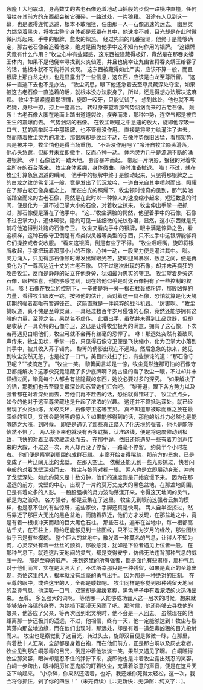 轰隆！大地震动，身高数丈的古老石像迈着地动山摇般的步伐一路横冲直撞，任何阻拦在其前方的东西都会被它碾碎，一路过处，一片狼藉。
沿途有人见到这一幕，也是骇得连忙退避，根本不敢阻拦，任由那一人一石像迅速的远去。
幽黑灵力燃烧着黑炎，将牧尘整个身体都是笼罩在其中，他速度不减，目光却是在此时微微闪烁起来，手中的银牌，愈发的炽热。
经过先前的几番探测，他终于是能够确定，那古老石像会追着他来，绝对是因为他手中这不知有何作用的银牌。
“这银牌究竟有什么作用？”牧尘心中有些疑惑，这东西被隐藏得极好，竟然是在那吞炎蟒王体内，如果不是他侥幸寻找到火炎仙莲，并且也侥幸让九幽雀将吞炎蟒王给吞了的话，他根本就不可能将其发现。
这东西被藏得如此严实，应该不算一般，而且银牌上那白龙之纹，也是显露出了一些信息，这东西，应该是白龙至尊所留。
“这样一直逃下去也不是办法。
”牧尘沉思，眼下他还急着去至尊灵藏深处夺宝，如果被这古老石像一直追着的话，就根本没办法脱身了，所以，还是得想办法解决这麻烦。
牧尘手掌紧握着那银牌，旋即一咬牙，只能试试了。
想到此处，他也就不再迟疑，身形一掠，掠上一座高台。
转过身来望着那气势汹汹而来的古老石像。
轰轰！古老石像大脚在地面上踏出道道裂纹，疾奔而来，那种冲势，连空气都是被它生生的震爆而去。
气势汹汹的石像。
在牧尘眼瞳之中急速的放大，旋即他深吸一口气，猛的高举起手中那银牌，也不管有没作用。
直接是将灵力给灌注了进去。
然而随着牧尘灵力的灌注，那银牌却是纹丝不动，石像冲势依旧凶猛，看那架势，若是被冲中，牧尘怕也是得当场重伤。
“不会没作用吧？”冷汗自牧尘额头滑落，他心头急跳，但却并未立即撤手，反而心神一动。
体内灵力几乎是源源不断的涌进银牌。
砰！石像猛的一踏大地。
身形暴冲而起。
带起一片阴影，狠狠的对着牧尘所在的石台落来。
牧尘身体紧绷，身体微曲。
随时准备撤退。
嗡！不过，就在牧尘打算急急退避的瞬间。
他手中的银牌中终于是颤动起来，只见得那银牌之上的白龙之纹仿佛复活一般，竟是发出了低沉龙吟，一道白光自其中喷射而出，照耀在了那古老石像身躯之上。
而在白光的照耀下，牧尘顿时惊奇的见到，那气势汹汹踏空而来的古老石像，竟然是在此时以一种惊人的速度缩小起来，短短数息的时间，便是化为一道不过巴掌大小的石像，对着牧尘掠来。
牧尘伸出手掌一把抓过，那石像便是落在了他手中。
“这...”牧尘满脸的愕然，他望着手中的石像，石像不过巴掌大小，通体斑驳，隐约可见一些细微的光纹弥漫，显然，这小东西就是先前将他追得到处跑的石像守卫。
牧尘又看向手中的银牌，眼中满是惊异之色，看这模样，这种石像守卫倒是有点类似灵器等类型的东西，只不过手中这银牌能够将它们操控或者说收服。
“看来这银牌，倒是有些了不得。
”牧尘咂咂嘴，旋即将银牌收起，手掌把玩着那那小小的石像，心神一动，一股灵力便是灌注其中。
嗡。
灵力涌入，只见得那石像顿时爆发出耀眼光芒，旋即迎风暴涨，数息之间，便是再度化为了一尊高达近十丈的古老石像。
只不过这次出现的石像，却并未再疯狂的攻击牧尘，反而是静静的站立在他身旁，犹如最为忠实的守卫。
牧尘望着身旁这石像，眼神惊喜，他能够感觉到，现在的他似乎是对这石像拥有了一些控制的权利。
嘭！石像在牧尘的控制下，一拳便是将一旁一根石柱轰成粉碎，那股凶悍的力量，看得牧尘眼皮一跳，按照他的估计，面对着这一具石像，恐怕就算是化天境初期的强者都唯有暂避锋芒。
这简直就是一件纯粹的战斗机器。
“厉害啊。
”牧尘赞叹道，真不愧是至尊灵藏，一具经过数百年岁月侵蚀的石像，竟然还能够拥有这般的力量，至尊之名，果然名不虚传。
此番出手，虽然并未得到上品灵器，但却是收获了一具奇特的石像守卫，这已是让得牧尘极为的满意，拥有了这石像，下次若再遇见白峒他们，牧尘可就不会再有丝毫的忌惮了。
咻！那远处突然有着破风声传来，牧尘见状，手掌一招，只见得石像守卫便是飞快缩小，化为巴掌大小落到其手中，被其收入芥子镯内。
黎箐的倩影出现在不远处，然后急急的掠来，她见到牧尘安然无恙，也是松了一口气，美目四处扫了扫，有些惊诧的道：“那石像守卫呢？”“被搞定了。
”牧尘一笑。
黎箐闻言却是一惊，牧尘竟然连那可怕的石像守卫都能解决？这家伙究竟隐藏了多少底牌啊？她古怪的看了牧尘一眼，不过却并未详细过问，毕竟每个人都会有些隐藏的东西，她没必要过多的深究。
“如果解决了的话，那我们也去至尊灵藏深处和苏萱她们汇合吧。
”黎箐道，眼下各方势力以及强者都在对着深处而去，若他们再不赶去的话，恐怕就得错过了。
牧尘点点头，如今的他对于这至尊灵藏也是升起了浓浓的兴趣。
这还并不算抵达深处，就已经出现了火炎仙炼，龙蛟灵环，石像守卫这等宝贝。
真不知道那被珍而重之放在最深处的宝贝，又该会是何等的惊人？如果能够得到的话，那他的战斗力必然也是能够随之大涨，到时候。
即便是遇见了那些真正踏入了化天境的强者，他也是能够怡然不惧了。
两人接下来也就没有再多耽搁，认准路线，便是将速度催动到极致，飞快的对着至尊灵藏深处而去。
在那中途，依旧还能遇见一些有着刀剑声传来的大殿，不过这一次，两人却再没了停留，一路毫不停留。
约莫半个小时左右。
他们便是察觉到周围的成群石殿。
走廊开始变得稀疏，那前方的景象，已是变成了一片辽阔无比的戈壁。
在那天空上。
依稀还能见到一些光影掠过，快若闪电般的对着戈壁深处而去。
牧尘与黎箐对视一眼。
两人也是立即展动身形，冲向了戈壁深处，如此约莫又是十数分钟，他们的速度则是开始变慢下来。
因为在那遥远的前方，戈壁的中心，出现了一片约莫万丈庞大的黑色盆地，在那盆地周围，已是有着众多的人影。
一股股强横的灵力波动荡漾开来，令得这天地间的灵气，都是为之波动。
各方强者，都是云集在了这里。
牧尘见到眼前这强者云集的模样，也是忍不住的有些惊讶，这些家伙，手脚还真是快啊。
两人自半空掠过，然后靠近了那巨大无比的黑色盆地，而随着靠近，他们方才发现，在那盆地之中，竟是有着一根根冲天而起的巨大黑色石柱。
那些石柱，遍布在盆地中，每一根都高达千丈，在石柱上，隐约还能够见到一些图纹，只不过因为岁月的缘故，那些图纹似乎已是有些模糊。
整个巨大的盆地中，散发着一种莫名的气息，让得人不知为何，心灵深处有着一丝丝的颤抖，那般感觉，犹如是下位者遇见上位者一般。
在那种气息下，就连这片天地间的灵气，都是变得安宁，仿佛无法违背那种气息的威压一般。
那是至尊的威严。
来到这里的所有强者，都是面色有些肃穆，那种气息对于他们而言，实在是太强大了，不过所幸那只是一种残留，如果是真正的至尊出现，恐怕这里的人，根本就没有丝毫的勇气出手。
因为那是一种绝对的压制。
在至尊的眼中，或许这里的人，全都是蝼蚁吧。
牧尘同样是察觉到那种残留天地间的至尊气息，他深吸一口气，双掌却是缓缓紧握，黑色眸子中有着浓浓的火热涌出来。
至尊。
多么强大的词啊。
等他哪一天能够成功晋入这一层次的时候，想来就能够站在洛璃的身旁，为她挡下那漫天风雨了吧。
那时候，他还能够去寻找他的娘亲，他答应了父亲，等再次回到北灵境时，他不会是一人回去。
虽然现在的他距离那一步还极其的遥远，不过，他相信，终有一天，他一定能够达到！牧尘与黎箐落向那盆地边缘，而在他们出现时，那远处，却是有着一道怨毒凶狠的目光投射而来。
牧尘也是察觉到了这目光，转过头去，旋即双目便是微微一眯，在那里，有着数十人汇聚，全部都是身着白袍，而在他们前方，正是那白峒以及灰衣老者。
牧尘见到那白峒怨毒的目光，倒是冲着他淡淡一笑，果然又遇见了啊。
白峒瞧得牧尘那笑容，眼神却是忍不住的狰狞下来，旋即他也是冲着牧尘露出残忍的笑容。
白峒一步跨出，眼神阴厉如恶鬼般的盯着牧尘，充满着杀意的声音，便是在这片天空下响起来。
“小杂碎，你果然还活着，也好，我还嫌你死得太轻松，这一次，我会将你抓住，剁了你的四肢！”（未完待续）〖∷更新快∷无弹窗∷纯文字∷〗。
